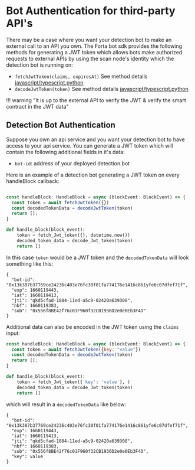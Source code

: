 ["letting bots make authorized requests to external APIs by using the scan node's identity, without letting the scan node modify the requests"]: <>

["The scan node now supports a new endpoint that will give your bot a JWT upon request, that a bot dev can then use to call a self-hosted API that then can verify that"]: <>

["The Bot can call whatever it wants externally - and that external thing has to verify the JWT & verify the smart contract that the scanner is valid"]: <>
# Bot Authentication for third-party API's

There may be a case where you want your detection bot to make an external call to an API you own. The Forta bot sdk provides the following methods for generating a JWT token which allows bots make authorized requests to external APIs by using the scan node's identity which the detection bot is running on:

- `fetchJwtToken(claims, expiresAt)` See method details [javascript/typescript](sdk.md#fetchjwttoken),[python](python.md#fetchjwttoken)
- `decodeJwtToken(token)` See method details [javascript/typescript](sdk.md#decodejwttoken),[python](python.md#decodejwttoken)

!!! warning "It is up to the external API to verify the JWT & verify the smart contract in the JWT data"

## Detection Bot Authentication

Suppose you own an api service and you want your detection bot to have access to your api service. You can generate a JWT token which will contain the following additional fields in it's data:

- `bot-id`: address of your deployed detection bot

Here is an example of a detection bot generating a JWT token on every handleBlock callback:

``` javascript

const handleBlock: HandleBlock = async (blockEvent: BlockEvent) => {
  const token = await fetchJwtToken({})
  const decodedTokenData = decodeJwtToken(token)
  return [];
}
```

``` python
def handle_block(block_event):
    token = fetch_Jwt_token({}, datetime.now())
    decoded_token_data = decode_Jwt_token(token)
    return []
```

In this case `token` would be a JWT token and the `decodedTokenData` will look something like this:

```
{
  "bot-id": "0x13k387b37769ce24236c403e76fc30f01fa774176e1416c861yfe6c07dfef71f",
  "exp": 1660119443,
  "iat": 1660119413,
  "jti": "qkd5cfad-1884-11ed-a5c9-02420a639308",
  "nbf": 1660119383,
  "sub": "0x556f8BE42f76c01F960f32CB1936D2e0e0Eb3F4D"
}
```

Additional data can also be encoded in the JWT token using the `claims` input:

``` javascript
const handleBlock: HandleBlock = async (blockEvent: BlockEvent) => {
  const token = await fetchJwtToken({key: "value"})
  const decodedTokenData = decodeJwtToken(token)
  return [];
}
```

``` python
def handle_block(block_event):
    token = fetch_Jwt_token({'key': 'value'}, )
    decoded_token_data = decode_Jwt_token(token)
    return []
```

which will result in a `decodedTokenData` like below:

```
{
  "bot-id": "0x13k387b37769ce24236c403e76fc30f01fa774176e1416c861yfe6c07dfef71f",
  "exp": 1660119443,
  "iat": 1660119413,
  "jti": "qkd5cfad-1884-11ed-a5c9-02420a639308",
  "nbf": 1660119383,
  "sub": "0x556f8BE42f76c01F960f32CB1936D2e0e0Eb3F4D",
  "key": value
}
```